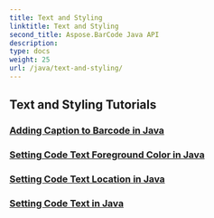```yaml
---
title: Text and Styling
linktitle: Text and Styling
second_title: Aspose.BarCode Java API
description: 
type: docs
weight: 25
url: /java/text-and-styling/
---
```


## Text and Styling Tutorials
### [Adding Caption to Barcode in Java](./adding-caption-barcode/)
### [Setting Code Text Foreground Color in Java](./setting-code-text-foreground-color/)
### [Setting Code Text Location in Java](./setting-code-text-location/)
### [Setting Code Text in Java](./setting-code-text/)